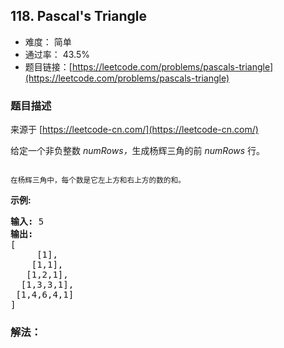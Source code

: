 ## 118. Pascal's Triangle

- 难度： 简单
- 通过率： 43.5%
- 题目链接：[https://leetcode.com/problems/pascals-triangle](https://leetcode.com/problems/pascals-triangle)


### 题目描述

来源于 [https://leetcode-cn.com/](https://leetcode-cn.com/)

<p>给定一个非负整数&nbsp;<em>numRows，</em>生成杨辉三角的前&nbsp;<em>numRows&nbsp;</em>行。</p>

<p><img alt="" src="https://upload.wikimedia.org/wikipedia/commons/0/0d/PascalTriangleAnimated2.gif"></p>

<p><small>在杨辉三角中，每个数是它左上方和右上方的数的和。</small></p>

<p><strong>示例:</strong></p>

<pre><strong>输入:</strong> 5
<strong>输出:</strong>
[
     [1],
    [1,1],
   [1,2,1],
  [1,3,3,1],
 [1,4,6,4,1]
]</pre>


### 解法：